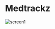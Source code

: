 # Medtrackz
<!--             As the world responds to the  COVID-19 pandemic,
we face the challenge of an overabundance of information 
Related to the virus. Some of this information may be false 
and potentially harmful.
            Inaccurate information spreads widely and at speed, 
making it more difficult for the public to identify verified facts
            So we have created a platform to provide verified facts
 and advices from trusted sources.
           And the users can also clarify their doubts with the health 
Care authorities.
 -->
 
<!--  
 we have used flutter for the UI
 firebase for the authentication

 cloud firestore for saving the data -->

![screen1](https://user-images.githubusercontent.com/71803443/121417041-19781480-c987-11eb-9683-94066ab1f6c2.PNG)
